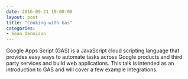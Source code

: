```yaml
---
date: 2016-09-21 19:00:00
layout: post
title: "Cooking with Gas"
categories:
- Sean Dennison
---
```


Google Apps Script (GAS) is a JavaScript cloud scripting language that provides
easy ways to automate tasks across Google products and third party services and
build web applications.  This talk is intended as an introduction to GAS and will
cover a few example integrations.

